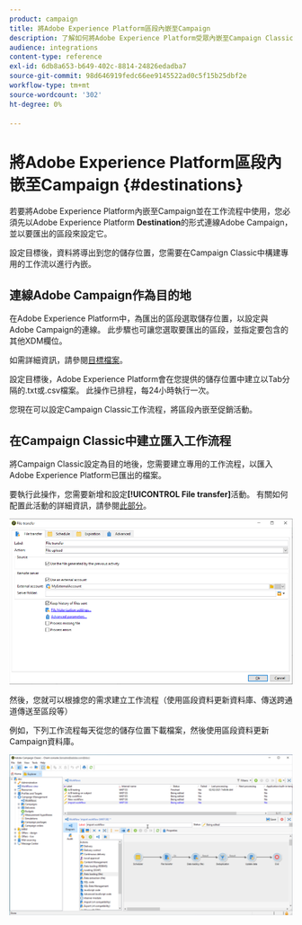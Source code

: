 ```yaml
---
product: campaign
title: 將Adobe Experience Platform區段內嵌至Campaign
description: 了解如何將Adobe Experience Platform受眾內嵌至Campaign Classic。
audience: integrations
content-type: reference
exl-id: 6db8a653-b649-402c-8814-24826edadba7
source-git-commit: 98d646919fedc66ee9145522ad0c5f15b25dbf2e
workflow-type: tm+mt
source-wordcount: '302'
ht-degree: 0%

---
```


# 將Adobe Experience Platform區段內嵌至Campaign {#destinations}

若要將Adobe Experience Platform內嵌至Campaign並在工作流程中使用，您必須先以Adobe Experience Platform **Destination**&#x200B;的形式連線Adobe Campaign，並以要匯出的區段來設定它。

設定目標後，資料將導出到您的儲存位置，您需要在Campaign Classic中構建專用的工作流以進行內嵌。

## 連線Adobe Campaign作為目的地

在Adobe Experience Platform中，為匯出的區段選取儲存位置，以設定與Adobe Campaign的連線。 此步驟也可讓您選取要匯出的區段，並指定要包含的其他XDM欄位。

如需詳細資訊，請參閱[目標檔案](https://experienceleague.adobe.com/docs/experience-platform/destinations/catalog/email-marketing/adobe-campaign.html)。

設定目標後，Adobe Experience Platform會在您提供的儲存位置中建立以Tab分隔的.txt或.csv檔案。 此操作已排程，每24小時執行一次。

您現在可以設定Campaign Classic工作流程，將區段內嵌至促銷活動。

## 在Campaign Classic中建立匯入工作流程

將Campaign Classic設定為目的地後，您需要建立專用的工作流程，以匯入Adobe Experience Platform已匯出的檔案。

要執行此操作，您需要新增和設定&#x200B;**[!UICONTROL File transfer]**&#x200B;活動。 有關如何配置此活動的詳細資訊，請參閱[此部分](../../workflow/using/file-transfer.md)。

![](assets/rtcdp-file-transfer.png)

然後，您就可以根據您的需求建立工作流程（使用區段資料更新資料庫、傳送跨通道傳送至區段等）

例如，下列工作流程每天從您的儲存位置下載檔案，然後使用區段資料更新Campaign資料庫。

![](assets/rtcdp-workflow.png)
